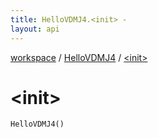 ```yaml
---
title: HelloVDMJ4.<init> - 
layout: api
---
```


<div class='api-docs-breadcrumbs'><a href="../index.html">workspace</a> / <a href="index.html">HelloVDMJ4</a> / <a href="./-init-.html">&lt;init&gt;</a></div>

# &lt;init&gt;

<div class="signature"><code><span class="identifier">HelloVDMJ4</span><span class="symbol">(</span><span class="symbol">)</span></code></div>

